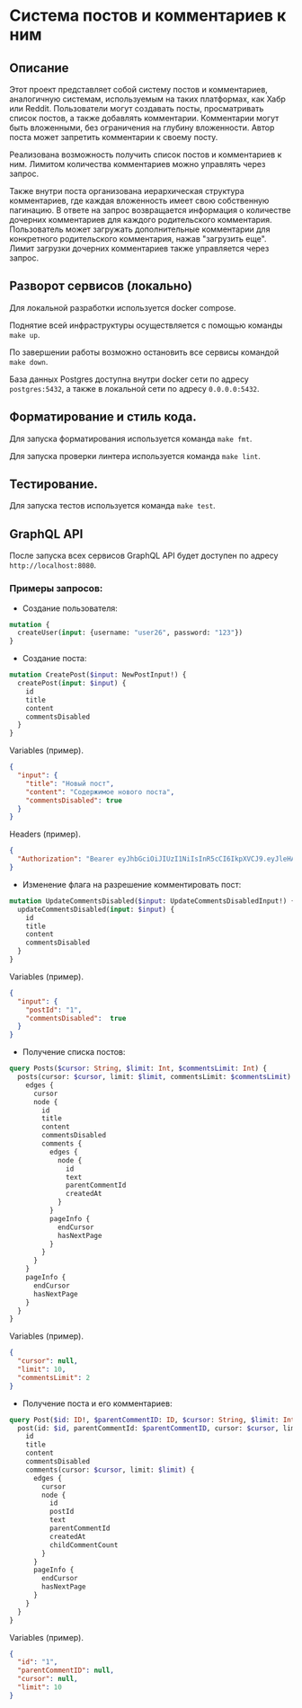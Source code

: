 # Система постов и комментариев к ним

## Описание

Этот проект представляет собой систему постов и комментариев, аналогичную системам, используемым на таких платформах, как Хабр или Reddit. Пользователи могут создавать посты, просматривать список постов, а также добавлять комментарии. Комментарии могут быть вложенными, без ограничения на глубину вложенности. Автор поста может запретить комментарии к своему посту.

Реализована возможность получить список постов и комментариев к ним. Лимитом количества комментариев можно управлять через запрос. 

Также внутри поста организована иерархическая структура комментариев, где каждая вложенность имеет свою собственную пагинацию. В ответе на запрос возвращается информация о количестве дочерних комментариев для каждого родительского комментария. Пользователь может загружать дополнительные комментарии для конкретного родительского комментария, нажав "загрузить еще". Лимит загрузки дочерних комментариев также управляется через запрос.

## Разворот сервисов (локально)

Для локальной разработки используется docker compose.

Поднятие всей инфраструктуры осуществляется с помощью команды `make up`.

По завершении работы возможно остановить все сервисы командой `make down`.

База данных Postgres доступна внутри docker сети по адресу `postgres:5432`,
а также в локальной сети по адресу `0.0.0.0:5432`.

## Форматирование и стиль кода.

Для запуска форматирования используется команда `make fmt`.

Для запуска проверки линтера используется команда `make lint`.

## Тестирование.

Для запуска тестов используется команда `make test`.


## GraphQL API

После запуска всех сервисов GraphQL API будет доступен по адресу `http://localhost:8080`.

### Примеры запросов:

- Создание пользователя:
```graphql
mutation {
  createUser(input: {username: "user26", password: "123"})
}
```

- Создание поста:
```graphql
mutation CreatePost($input: NewPostInput!) {
  createPost(input: $input) {
    id
    title
    content
    commentsDisabled
  }
}
```

Variables (пример).
```json
{
  "input": {
    "title": "Новый пост",
    "content": "Содержимое нового поста",
    "commentsDisabled": true
  }
}
```

Headers (пример).
```json
{
  "Authorization": "Bearer eyJhbGciOiJIUzI1NiIsInR5cCI6IkpXVCJ9.eyJleHAiOjE3Mjk2MTQxNDcsInVzZXJuYW1lIjoidXNlcjI2In0.ONnm2xc8dVkOUdBPWt8nDAknslXi_t0J0K3lnlqG8ds"
}
```

- Изменение флага на разрешение комментировать пост:
```graphql
mutation UpdateCommentsDisabled($input: UpdateCommentsDisabledInput!) {
  updateCommentsDisabled(input: $input) {
    id
    title
    content
    commentsDisabled
  }
}
```

Variables (пример).
```json
{
  "input": {
    "postId": "1",
    "commentsDisabled":  true
  }
}
```

- Получение списка постов:
```graphql
query Posts($cursor: String, $limit: Int, $commentsLimit: Int) {
  posts(cursor: $cursor, limit: $limit, commentsLimit: $commentsLimit) {
    edges {
      cursor
      node {
        id
        title
        content
        commentsDisabled
        comments {
          edges {
            node {
              id
              text
              parentCommentId
              createdAt
            }
          }
          pageInfo {
            endCursor
            hasNextPage
          }
        }
      }
    }
    pageInfo {
      endCursor
      hasNextPage
    }
  }
}
```

Variables (пример).
```json
{
  "cursor": null,
  "limit": 10,
  "commentsLimit": 2
}
```

- Получение поста и его комментариев:
```graphql
query Post($id: ID!, $parentCommentID: ID, $cursor: String, $limit: Int) {
  post(id: $id, parentCommentId: $parentCommentID, cursor: $cursor, limit: $limit) {
    id
    title
    content
    commentsDisabled
    comments(cursor: $cursor, limit: $limit) {
      edges {
        cursor
        node {
          id
          postId
          text
          parentCommentId
          createdAt
          childCommentCount
        }
      }
      pageInfo {
        endCursor
        hasNextPage
      }
    }
  }
}
```

Variables (пример).
```json
{
  "id": "1",                
  "parentCommentID": null,    
  "cursor": null,            
  "limit": 10                
}
```
